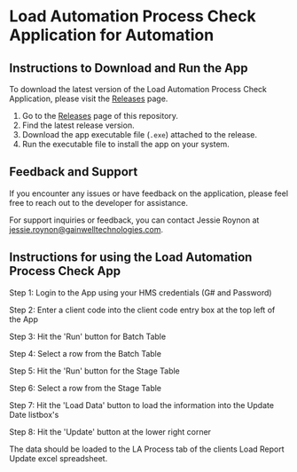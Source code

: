 # Load Automation Process Check Application for Automation

## Instructions to Download and Run the App

To download the latest version of the Load Automation Process Check Application, please visit the [Releases](https://github.com/Jessieroynon/Load-Automation-Process-Check/releases/tag/v1.3.0) page.

1. Go to the [Releases](https://github.com/Jessieroynon/Load-Automation-Process-Check/releases/tag/v1.3.0) page of this repository.
2. Find the latest release version.
3. Download the app executable file (`.exe`) attached to the release.
4. Run the executable file to install the app on your system.


## Feedback and Support

If you encounter any issues or have feedback on the application, please feel free to reach out to the developer for assistance.

For support inquiries or feedback, you can contact Jessie Roynon at jessie.roynon@gainwelltechnologies.com.


## Instructions for using the Load Automation Process Check App

Step 1: Login to the App using your HMS credentials (G# and Password)


Step 2: Enter a client code into the client code entry box at the top left of the App


Step 3: Hit the 'Run' button for Batch Table


Step 4: Select a row from the Batch Table


Step 5: Hit the 'Run' button for the Stage Table


Step 6: Select a row from the Stage Table


Step 7: Hit the 'Load Data' button to load the information into the Update Date listbox's


Step 8: Hit the 'Update' button at the lower right corner


The data should be loaded to the LA Process tab of the clients Load Report Update excel spreadsheet.

